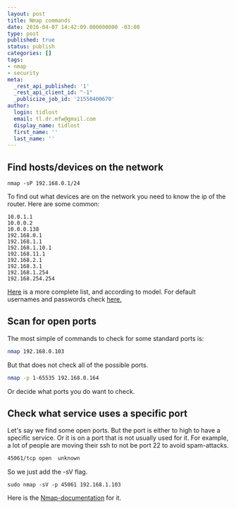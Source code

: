 ```yaml
---
layout: post
title: Nmap commands
date: 2016-04-07 14:42:09.000000000 -03:00
type: post
published: true
status: publish
categories: []
tags:
- nmap
- security
meta:
  _rest_api_published: '1'
  _rest_api_client_id: "-1"
  _publicize_job_id: '21550400670'
author:
  login: tidlost
  email: tl.dr.mfw@gmail.com
  display_name: tidlost
  first_name: ''
  last_name: ''
---
```


## Find hosts/devices on the network

```
nmap -sP 192.168.0.1/24
```

To find out what devices are on the network you need to know the ip of the router.
Here are some common:
```
10.0.1.1
10.0.0.2
10.0.0.138
192.168.0.1
192.168.1.1
192.168.1.10.1
192.168.11.1
192.168.2.1
192.168.3.1
192.168.1.254
192.168.254.254
```
[Here](http://www.techspot.com/guides/287-default-router-ip-addresses/) is a more complete list, and according to model.
For default usernames and passwords check [here.](http://www.routeripaddress.com/)

## Scan for open ports

The most simple of commands to check for some standard ports is:

```bash
nmap 192.168.0.103
```

But that does not check all of the possible ports.

```bash
nmap -p 1-65535 192.168.0.164
```

Or decide what ports you do want to check.

## Check what service uses a specific port
Let's say we find some open ports. But the port is either to high to have a specific service. Or it is on a port that is not usually used for it. For example, a lot of people are moving their ssh to not be port 22 to avoid spam-attacks.

```bash
45061/tcp open  unknown
```

So we just add the -sV flag.

```
sudo nmap -sV -p 45061 192.168.1.103
```

Here is the [Nmap-documentation](https://nmap.org/book/man-version-detection.html) for it.
